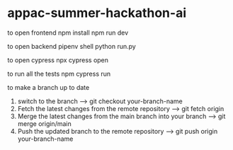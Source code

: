 # appac-summer-hackathon-ai

to open frontend
npm install
npm run dev


to open backend 
pipenv shell
python run.py

to open cypress
npx cypress open 

to run all the tests
npm cypress run

to make a branch up to date 
1. switch to the branch --> git checkout your-branch-name
2. Fetch the latest changes from the remote repository --> git fetch origin
3. Merge the latest changes from the main branch into your branch --> git merge origin/main
4. Push the updated branch to the remote repository --> git push origin your-branch-name
